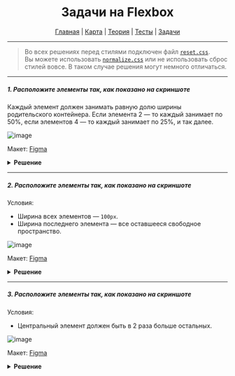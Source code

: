<div align="center">

# Задачи на Flexbox

[Главная](https://github.com/dollaween/junior-roadmap/)
|
[Карта](/roadmap/README.md)
|
[Теория](/theory/README.md)
|
[Тесты](/tests/README.md)
|
[Задачи](/tasks/README.md)

</div>

---

> Во всех решениях перед стилями подключен файл [`reset.css`](https://meyerweb.com/eric/tools/css/reset/).  
> Вы можете использовать [`normalize.css`](https://necolas.github.io/normalize.css/) или не использовать сброс стилей вовсе. В таком случае решения могут немного отличаться.

---

##### 1. Расположите элементы так, как показано на скриншоте

Каждый элемент должен занимать равную долю ширины родительского контейнера. Если элемента 2 — то каждый занимает по 50%, если элементов 4 — то каждый занимает по 25%, и так далее.

![image](https://user-images.githubusercontent.com/48933270/122962479-21c04e80-d38e-11eb-8cdb-450c695feda9.png)

Макет: [Figma](https://www.figma.com/file/PnnS2RDlKkxS20vZGoKTRy/Tasks?node-id=2%3A17)

<details><summary><b>Решение</b></summary>
<p>

```html
<div class="container">
  <div class="item"></div>
  <div class="item"></div>
  <div class="item"></div>
  <div class="item"></div>
</div>
```

```css
.container {
  display: flex;
}

.item {
  height: 120px;
  background: #69c0ff;
  border: 10px solid #1890ff;
  flex-grow: 1;
}
```

</p>
</details>

---

##### 2. Расположите элементы так, как показано на скриншоте

Условия:
- Ширина всех элементов — `100px`.
- Ширина последнего элемента — все оставшееся свободное пространство.

![image](https://user-images.githubusercontent.com/48933270/122962645-4d433900-d38e-11eb-9e14-50fea309fd73.png)

Макет: [Figma](https://www.figma.com/file/PnnS2RDlKkxS20vZGoKTRy/Tasks?node-id=2%3A18)

<details><summary><b>Решение</b></summary>
<p>

```html
<div class="container">
  <div class="item"></div>
  <div class="item"></div>
  <div class="item"></div>
  <div class="item"></div>
</div>
```

```css
.container {
  display: flex;
}

.item {
  width: 100px;
  height: 120px;
  background: #69c0ff;
  border: 10px solid #1890ff;
}

.item:last-child {
  flex-grow: 1;
  background: #ffc069;
  border-color: #fa8c16;
}
```

</p>
</details>

---

##### 3. Расположите элементы так, как показано на скриншоте

Условия:
- Центральный элемент должен быть в 2 раза больше остальных.

![image](https://user-images.githubusercontent.com/48933270/122963210-bd51bf00-d38e-11eb-895a-a73d7eb7e720.png)

Макет: [Figma](https://www.figma.com/file/PnnS2RDlKkxS20vZGoKTRy/Tasks?node-id=2%3A19)

<details><summary><b>Решение</b></summary>
<p>

```html
<div class="container">
  <div class="item"></div>
  <div class="item"></div>
  <div class="item"></div>
</div>
```

```css
.container {
  display: flex;
}

.item {
  height: 120px;
  background: #69c0ff;
  border: 10px solid #1890ff;
  flex-grow: 1;
}

.item:nth-child(2) {
  background: #ffc069;
  border-color: #fa8c16;
  flex-grow: 2;
}
```

</p>
</details>


